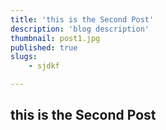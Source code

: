 ```yaml
---
title: 'this is the Second Post'
description: 'blog description'
thumbnail: post1.jpg
published: true
slugs:
    - sjdkf

---
```

## this is the Second Post
